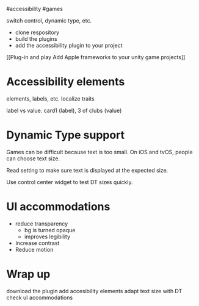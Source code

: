 #accessibility  #games

switch control, dynamic type, etc.

* clone respository
* build the plugins
* add the accessibility plugin to your project

[[Plug-in and play Add Apple frameworks to your unity game projects]]

# Accessibility elements
elements, labels, etc.
localize
traits
 
 label vs value.  card1 (label), 3 of clubs (value)
 
 
# Dynamic Type support
Games can be difficult because text is too small.  On iOS and tvOS, people can choose text size.

Read setting to make sure text is displayed at the expected size.

Use control center widget to test DT sizes quickly.

# UI accommodations

* reduce transparency
	* bg is turned opaque
	* improves legibility
* Increase contrast
* Reduce motion

# Wrap up
download the plugin
add accesibility elements
adapt text size with DT
check uI accommodations
